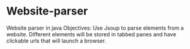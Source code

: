 # Website-parser
Website parser in java
Objectives: Use Jsoup to parse elements from a website. Different elements will be stored in tabbed panes and have clickable urls that will launch a browser. 
